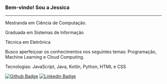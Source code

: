 ### Bem-vindo! Sou a Jessica
-----

Mestranda em Ciência de Computação. 

Graduada em Sistemas de Informação 

Técnica em Eletrônica

Busco aperfeiçoar os conhecimentos nos seguintes temas: Programação, Machine Learning e Cloud Computing.

Tecnologias: JavaScript, Java, Kotlin, Python, HTML e CSS

[![Github Badge](https://img.shields.io/badge/-Github-000?style=flat-square&logo=Github&logoColor=white&link=https://github.com/jessicacosta07)](https://github.com/jessicacosta07)
[![Linkedin Badge](https://img.shields.io/badge/-LinkedIn-blue?style=flat-square&logo=Linkedin&logoColor=white&link=https:https://www.linkedin.com/in/jessicosta94/)](https://www.linkedin.com/in/jessicosta94/)





